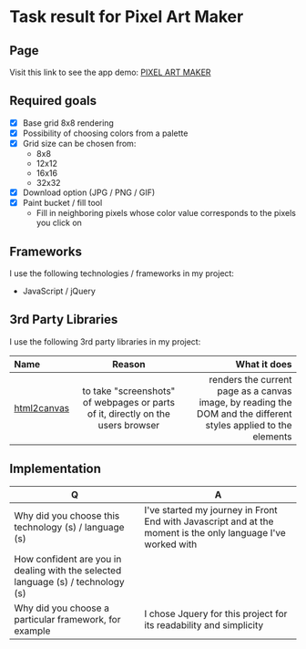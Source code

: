 # Task result for Pixel Art Maker

## Page
 
Visit this link to see the app demo: [PIXEL ART MAKER](https://AdelinaLipsa.github.io/pixel_art_maker/index.html) 

## Required goals

- [x] Base grid 8x8 rendering
- [x] Possibility of choosing colors from a palette
- [x] Grid size can be chosen from:
    * 8x8 
    * 12x12 
    * 16x16 
    * 32x32 
- [x] Download option (JPG / PNG / GIF)
- [x] Paint bucket / fill tool
    * Fill in neighboring pixels whose color value corresponds to the pixels you click on

## Frameworks

I use the following technologies / frameworks in my project:

- JavaScript / jQuery


## 3rd Party Libraries

I use the following 3rd party libraries in my project: 

| Name | Reason | What it does |
| :---         |     :---:      |          ---: |
| [html2canvas](https://github.com/niklasvh/html2canvas) | to take "screenshots" of webpages or parts of it, directly on the users browser| renders the current page as a canvas image, by reading the DOM and the different styles applied to the elements
    
## Implementation

| Q | A |
| --- | --- |
| Why did you choose this technology (s) / language (s) | I've started my journey in Front End with Javascript and at the moment is the only language I've worked with |
| How confident are you in dealing with the selected language (s) / technology (s) |  |
| Why did you choose a particular framework, for example | I chose Jquery for this project for its readability and simplicity |
